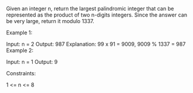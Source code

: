 Given an integer n, return the largest palindromic integer that can be represented as the product of two n-digits integers. Since the answer can be very large, return it modulo 1337.

Example 1:

Input: n = 2
Output: 987
Explanation: 99 x 91 = 9009, 9009 % 1337 = 987
Example 2:

Input: n = 1
Output: 9
 

Constraints:

1 <= n <= 8
